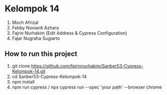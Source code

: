 # Kelompok 14
1. Moch Afrizal
2. Febby Novianti Azhara
3. Fajrin Nurhakim (Edit Address & Cypress Configuration)
4. Fajar Nugraha Sugiarto



## How to run this project
1. git clone https://github.com/fajrinnurhakim/Sanber53-Cypress-Kelompok-14.git
2. cd Sanber53-Cypress-Kelompok-14
3. npm install
4. npm run cypress / npx cypress run --spec 'your path' --browser chrome

